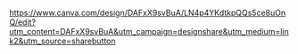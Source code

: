 https://www.canva.com/design/DAFxX9svBuA/LN4p4YKdtkpQQs5ce8uOnQ/edit?utm_content=DAFxX9svBuA&utm_campaign=designshare&utm_medium=link2&utm_source=sharebutton
